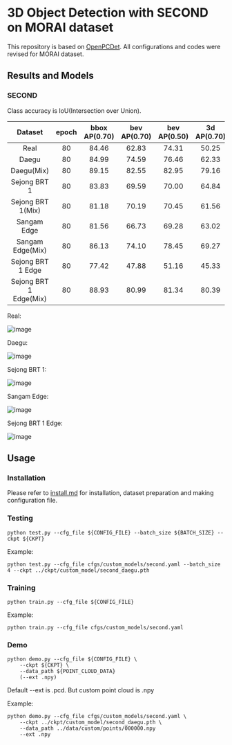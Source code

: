 # 3D Object Detection with SECOND on MORAI dataset

This repository is based on [OpenPCDet](https://github.com/open-mmlab/OpenPCDet). All configurations and codes were revised for MORAI dataset.

## Results and Models

### SECOND

Class accuracy is IoU(Intersection over Union).

| Dataset | epoch | bbox AP(0.70) | bev AP(0.70) | bev AP(0.50) | 3d AP(0.70) | 3d AP(0.50) | aos | config | log | model |
| :---: | :---: | :---: | :---: | :---: | :---: | :---: | :---: | :---: | :---: | :---: |
| Real | 80 | 84.46 | 62.83 | 74.31 | 50.25 | 73.52 | 82.70 | [config](tools/cfgs/custom_models/second.yaml) | [log] | [model] |
| Daegu | 80 | 84.99 | 74.59 | 76.46 | 62.33 | 74.77 | 79.15 | [config](tools/cfgs/custom_models/second.yaml) | [log] | [model] |
| Daegu(Mix) | 80 | 89.15 | 82.55 | 82.95 | 79.16 | 82.95 | 85.35 | [config](tools/cfgs/custom_models/second.yaml) | [log] | [model] |
| Sejong BRT 1 | 80 | 83.83 | 69.59 | 70.00 | 64.84 | 69.88 | 80.02 | [config](tools/cfgs/custom_models/second.yaml) | [log] | [model] |
| Sejong BRT 1(Mix) | 80 | 81.18 | 70.19 | 70.45 | 61.56 | 70.21 | 76.22 | [config](tools/cfgs/custom_models/second.yaml) | [log] | [model] |
| Sangam Edge | 80 | 81.56 | 66.73 | 69.28 | 63.02 | 68.00 | 65.41 | [config](tools/cfgs/custom_models/second.yaml) | [log] | [model] |
| Sangam Edge(Mix) | 80 | 86.13 | 74.10 | 78.45 | 69.27 | 76.16 | 65.09 | [config](tools/cfgs/custom_models/second.yaml) | [log] | [model] |
| Sejong BRT 1 Edge | 80 | 77.42 | 47.88 | 51.16 | 45.33 | 48.04 | 73.58 | [config](tools/cfgs/custom_models/second.yaml) | [log] | [model] |
| Sejong BRT 1 Edge(Mix) | 80 | 88.93 | 80.99 | 81.34 | 80.39 | 81.31 | 85.76 | [config](tools/cfgs/custom_models/second.yaml) | [log] | [model] |

Real:

![image](https://user-images.githubusercontent.com/121915405/213386469-22418eb1-a206-479a-b261-99d770acb720.png)

Daegu:

![image](https://user-images.githubusercontent.com/121915405/213386552-a2ba16e3-82d9-47ae-821e-626e3611e626.png)

Sejong BRT 1:

![image](https://user-images.githubusercontent.com/121915405/213386621-46b1e287-d918-413d-a71d-6fdbc9fba16e.png)

Sangam Edge:

![image](https://user-images.githubusercontent.com/121915405/213386694-fb9d6d37-f116-49d4-956d-e54bfbf5332b.png)

Sejong BRT 1 Edge:

![image](https://user-images.githubusercontent.com/121915405/213386731-c83ac329-310d-4f96-b4c0-3ebec901d28e.png)


## Usage

### Installation

Please refer to [install.md](docs/install.md) for installation, dataset preparation and making configuration file.

### Testing

```
python test.py --cfg_file ${CONFIG_FILE} --batch_size ${BATCH_SIZE} --ckpt ${CKPT}
```

Example:
```
python test.py --cfg_file cfgs/custom_models/second.yaml --batch_size 4 --ckpt ../ckpt/custom_model/second_daegu.pth
```

### Training

```
python train.py --cfg_file ${CONFIG_FILE}
```

Example:
```
python train.py --cfg_file cfgs/custom_models/second.yaml
```

### Demo

```
python demo.py --cfg_file ${CONFIG_FILE} \
    --ckpt ${CKPT} \
    --data_path ${POINT_CLOUD_DATA}
    (--ext .npy)
```

Default --ext is .pcd. But custom point cloud is .npy

Example:
```
python demo.py --cfg_file cfgs/custom_models/second.yaml \
    --ckpt ../ckpt/custom_model/second_daegu.pth \
    --data_path ../data/custom/points/000000.npy
    --ext .npy
```
